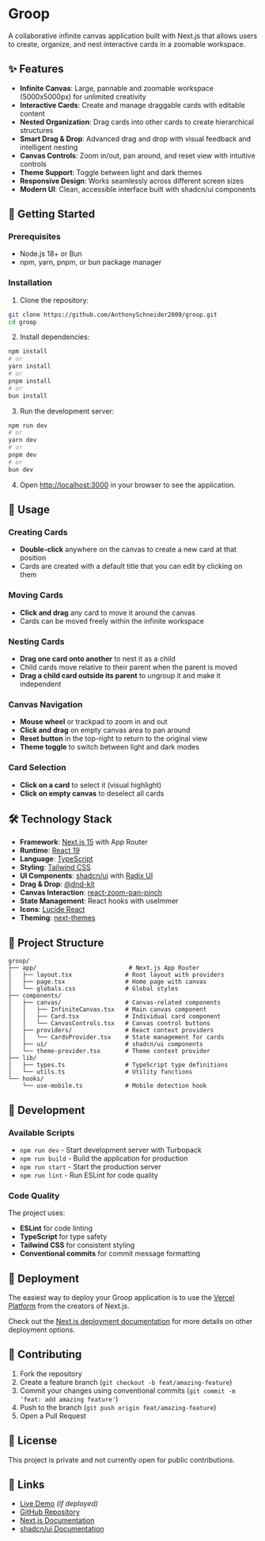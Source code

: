 # Groop

A collaborative infinite canvas application built with Next.js that allows users to create, organize, and nest interactive cards in a zoomable workspace.

## ✨ Features

- **Infinite Canvas**: Large, pannable and zoomable workspace (5000x5000px) for unlimited creativity
- **Interactive Cards**: Create and manage draggable cards with editable content
- **Nested Organization**: Drag cards into other cards to create hierarchical structures
- **Smart Drag & Drop**: Advanced drag and drop with visual feedback and intelligent nesting
- **Canvas Controls**: Zoom in/out, pan around, and reset view with intuitive controls
- **Theme Support**: Toggle between light and dark themes
- **Responsive Design**: Works seamlessly across different screen sizes
- **Modern UI**: Clean, accessible interface built with shadcn/ui components

## 🚀 Getting Started

### Prerequisites

- Node.js 18+ or Bun
- npm, yarn, pnpm, or bun package manager

### Installation

1. Clone the repository:
```bash
git clone https://github.com/AnthonySchneider2000/groop.git
cd groop
```

2. Install dependencies:
```bash
npm install
# or
yarn install
# or
pnpm install
# or
bun install
```

3. Run the development server:
```bash
npm run dev
# or
yarn dev
# or
pnpm dev
# or
bun dev
```

4. Open [http://localhost:3000](http://localhost:3000) in your browser to see the application.

## 🎯 Usage

### Creating Cards
- **Double-click** anywhere on the canvas to create a new card at that position
- Cards are created with a default title that you can edit by clicking on them

### Moving Cards
- **Click and drag** any card to move it around the canvas
- Cards can be moved freely within the infinite workspace

### Nesting Cards
- **Drag one card onto another** to nest it as a child
- Child cards move relative to their parent when the parent is moved
- **Drag a child card outside its parent** to ungroup it and make it independent

### Canvas Navigation
- **Mouse wheel** or trackpad to zoom in and out
- **Click and drag** on empty canvas area to pan around
- **Reset button** in the top-right to return to the original view
- **Theme toggle** to switch between light and dark modes

### Card Selection
- **Click on a card** to select it (visual highlight)
- **Click on empty canvas** to deselect all cards

## 🛠️ Technology Stack

- **Framework**: [Next.js 15](https://nextjs.org/) with App Router
- **Runtime**: [React 19](https://react.dev/)
- **Language**: [TypeScript](https://www.typescriptlang.org/)
- **Styling**: [Tailwind CSS](https://tailwindcss.com/)
- **UI Components**: [shadcn/ui](https://ui.shadcn.com/) with [Radix UI](https://www.radix-ui.com/)
- **Drag & Drop**: [@dnd-kit](https://dndkit.com/)
- **Canvas Interaction**: [react-zoom-pan-pinch](https://github.com/BetterTyped/react-zoom-pan-pinch)
- **State Management**: React hooks with useImmer
- **Icons**: [Lucide React](https://lucide.dev/)
- **Theming**: [next-themes](https://github.com/pacocoursey/next-themes)

## 📁 Project Structure

```
groop/
├── app/                          # Next.js App Router
│   ├── layout.tsx               # Root layout with providers
│   ├── page.tsx                 # Home page with canvas
│   └── globals.css              # Global styles
├── components/
│   ├── canvas/                  # Canvas-related components
│   │   ├── InfiniteCanvas.tsx   # Main canvas component
│   │   ├── Card.tsx             # Individual card component
│   │   └── CanvasControls.tsx   # Canvas control buttons
│   ├── providers/               # React context providers
│   │   └── CardsProvider.tsx    # State management for cards
│   ├── ui/                      # shadcn/ui components
│   └── theme-provider.tsx       # Theme context provider
├── lib/
│   ├── types.ts                 # TypeScript type definitions
│   └── utils.ts                 # Utility functions
└── hooks/
    └── use-mobile.ts            # Mobile detection hook
```

## 🧪 Development

### Available Scripts

- `npm run dev` - Start development server with Turbopack
- `npm run build` - Build the application for production
- `npm run start` - Start the production server
- `npm run lint` - Run ESLint for code quality

### Code Quality

The project uses:
- **ESLint** for code linting
- **TypeScript** for type safety
- **Tailwind CSS** for consistent styling
- **Conventional commits** for commit message formatting

## 🚀 Deployment

The easiest way to deploy your Groop application is to use the [Vercel Platform](https://vercel.com/new?utm_medium=default-template&filter=next.js&utm_source=create-next-app&utm_campaign=create-next-app-readme) from the creators of Next.js.

Check out the [Next.js deployment documentation](https://nextjs.org/docs/app/building-your-application/deploying) for more details on other deployment options.

## 🤝 Contributing

1. Fork the repository
2. Create a feature branch (`git checkout -b feat/amazing-feature`)
3. Commit your changes using conventional commits (`git commit -m 'feat: add amazing feature'`)
4. Push to the branch (`git push origin feat/amazing-feature`)
5. Open a Pull Request

## 📝 License

This project is private and not currently open for public contributions.

## 🔗 Links

- [Live Demo](https://groop-canvas.vercel.app) *(if deployed)*
- [GitHub Repository](https://github.com/AnthonySchneider2000/groop)
- [Next.js Documentation](https://nextjs.org/docs)
- [shadcn/ui Documentation](https://ui.shadcn.com/)
